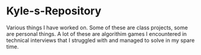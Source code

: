 # Kyle-s-Repository
Various things I have worked on.
Some of these are class projects, some are personal things. A lot of these are algorithim games I encountered in technical interviews that I struggled with and managed to solve in my spare time.
